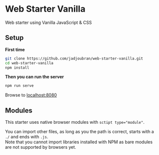 # Web Starter Vanilla

Web starter using Vanilla JavaScript &amp; CSS


## Setup

**First time**

```bash
git clone https://github.com/jadjoubran/web-starter-vanilla.git
cd web-starter-vanilla
npm install
```

**Then you can run the server**

```bash
npm run serve
```

Browse to [localhost:8080](http://localhost:8080)

## Modules

This starter uses native browser modules with `sctipt type="module"`.

You can import other files, as long as you the path is correct, starts with a `./` and ends with `.js`.  
Note that you cannot import libraries installed with NPM as bare modules are not supported by browsers yet.
